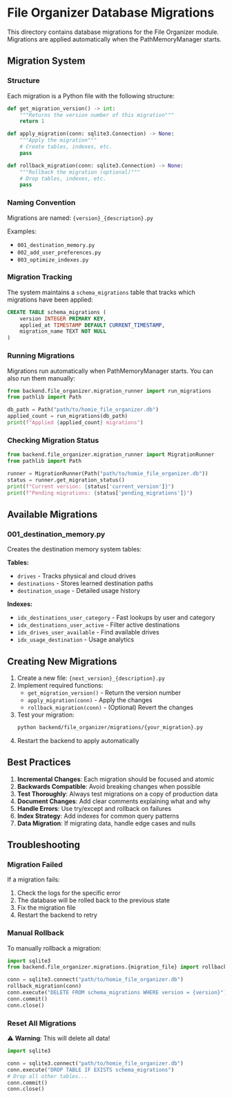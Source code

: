 # File Organizer Database Migrations

This directory contains database migrations for the File Organizer module. Migrations are applied automatically when the PathMemoryManager starts.

## Migration System

### Structure

Each migration is a Python file with the following structure:

```python
def get_migration_version() -> int:
    """Returns the version number of this migration"""
    return 1

def apply_migration(conn: sqlite3.Connection) -> None:
    """Apply the migration"""
    # Create tables, indexes, etc.
    pass

def rollback_migration(conn: sqlite3.Connection) -> None:
    """Rollback the migration (optional)"""
    # Drop tables, indexes, etc.
    pass
```

### Naming Convention

Migrations are named: `{version}_{description}.py`

Examples:
- `001_destination_memory.py`
- `002_add_user_preferences.py`
- `003_optimize_indexes.py`

### Migration Tracking

The system maintains a `schema_migrations` table that tracks which migrations have been applied:

```sql
CREATE TABLE schema_migrations (
    version INTEGER PRIMARY KEY,
    applied_at TIMESTAMP DEFAULT CURRENT_TIMESTAMP,
    migration_name TEXT NOT NULL
)
```

### Running Migrations

Migrations run automatically when PathMemoryManager starts. You can also run them manually:

```python
from backend.file_organizer.migration_runner import run_migrations
from pathlib import Path

db_path = Path("path/to/homie_file_organizer.db")
applied_count = run_migrations(db_path)
print(f"Applied {applied_count} migrations")
```

### Checking Migration Status

```python
from backend.file_organizer.migration_runner import MigrationRunner
from pathlib import Path

runner = MigrationRunner(Path("path/to/homie_file_organizer.db"))
status = runner.get_migration_status()
print(f"Current version: {status['current_version']}")
print(f"Pending migrations: {status['pending_migrations']}")
```

## Available Migrations

### 001_destination_memory.py

Creates the destination memory system tables:

**Tables:**
- `drives` - Tracks physical and cloud drives
- `destinations` - Stores learned destination paths
- `destination_usage` - Detailed usage history

**Indexes:**
- `idx_destinations_user_category` - Fast lookups by user and category
- `idx_destinations_user_active` - Filter active destinations
- `idx_drives_user_available` - Find available drives
- `idx_usage_destination` - Usage analytics

## Creating New Migrations

1. Create a new file: `{next_version}_{description}.py`
2. Implement required functions:
   - `get_migration_version()` - Return the version number
   - `apply_migration(conn)` - Apply the changes
   - `rollback_migration(conn)` - (Optional) Revert the changes
3. Test your migration:
   ```bash
   python backend/file_organizer/migrations/{your_migration}.py
   ```
4. Restart the backend to apply automatically

## Best Practices

1. **Incremental Changes**: Each migration should be focused and atomic
2. **Backwards Compatible**: Avoid breaking changes when possible
3. **Test Thoroughly**: Always test migrations on a copy of production data
4. **Document Changes**: Add clear comments explaining what and why
5. **Handle Errors**: Use try/except and rollback on failures
6. **Index Strategy**: Add indexes for common query patterns
7. **Data Migration**: If migrating data, handle edge cases and nulls

## Troubleshooting

### Migration Failed

If a migration fails:
1. Check the logs for the specific error
2. The database will be rolled back to the previous state
3. Fix the migration file
4. Restart the backend to retry

### Manual Rollback

To manually rollback a migration:

```python
import sqlite3
from backend.file_organizer.migrations.{migration_file} import rollback_migration

conn = sqlite3.connect("path/to/homie_file_organizer.db")
rollback_migration(conn)
conn.execute("DELETE FROM schema_migrations WHERE version = {version}")
conn.commit()
conn.close()
```

### Reset All Migrations

⚠️ **Warning**: This will delete all data!

```python
import sqlite3

conn = sqlite3.connect("path/to/homie_file_organizer.db")
conn.execute("DROP TABLE IF EXISTS schema_migrations")
# Drop all other tables...
conn.commit()
conn.close()
```
